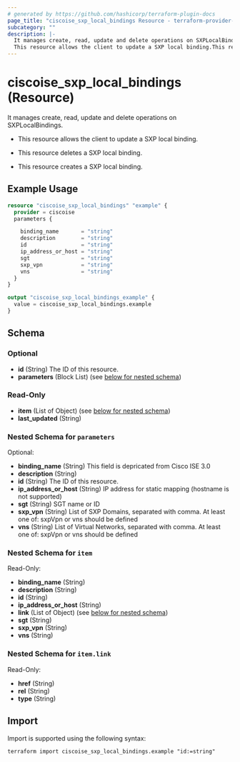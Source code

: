 ```yaml
---
# generated by https://github.com/hashicorp/terraform-plugin-docs
page_title: "ciscoise_sxp_local_bindings Resource - terraform-provider-ciscoise"
subcategory: ""
description: |-
  It manages create, read, update and delete operations on SXPLocalBindings.
  This resource allows the client to update a SXP local binding.This resource deletes a SXP local binding.This resource creates a SXP local binding.
---
```


# ciscoise_sxp_local_bindings (Resource)

It manages create, read, update and delete operations on SXPLocalBindings.

- This resource allows the client to update a SXP local binding.

- This resource deletes a SXP local binding.

- This resource creates a SXP local binding.

## Example Usage

```terraform
resource "ciscoise_sxp_local_bindings" "example" {
  provider = ciscoise
  parameters {

    binding_name       = "string"
    description        = "string"
    id                 = "string"
    ip_address_or_host = "string"
    sgt                = "string"
    sxp_vpn            = "string"
    vns                = "string"
  }
}

output "ciscoise_sxp_local_bindings_example" {
  value = ciscoise_sxp_local_bindings.example
}
```

<!-- schema generated by tfplugindocs -->
## Schema

### Optional

- **id** (String) The ID of this resource.
- **parameters** (Block List) (see [below for nested schema](#nestedblock--parameters))

### Read-Only

- **item** (List of Object) (see [below for nested schema](#nestedatt--item))
- **last_updated** (String)

<a id="nestedblock--parameters"></a>
### Nested Schema for `parameters`

Optional:

- **binding_name** (String) This field is depricated from Cisco ISE 3.0
- **description** (String)
- **id** (String) The ID of this resource.
- **ip_address_or_host** (String) IP address for static mapping (hostname is not supported)
- **sgt** (String) SGT name or ID
- **sxp_vpn** (String) List of SXP Domains, separated with comma. At least one of: sxpVpn or vns should be defined
- **vns** (String) List of Virtual Networks, separated with comma. At least one of: sxpVpn or vns should be defined


<a id="nestedatt--item"></a>
### Nested Schema for `item`

Read-Only:

- **binding_name** (String)
- **description** (String)
- **id** (String)
- **ip_address_or_host** (String)
- **link** (List of Object) (see [below for nested schema](#nestedobjatt--item--link))
- **sgt** (String)
- **sxp_vpn** (String)
- **vns** (String)

<a id="nestedobjatt--item--link"></a>
### Nested Schema for `item.link`

Read-Only:

- **href** (String)
- **rel** (String)
- **type** (String)

## Import

Import is supported using the following syntax:

```shell
terraform import ciscoise_sxp_local_bindings.example "id:=string"
```
